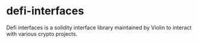 # defi-interfaces
Defi interfaces is a solidity interface library maintained by Violin to interact with various crypto projects.
